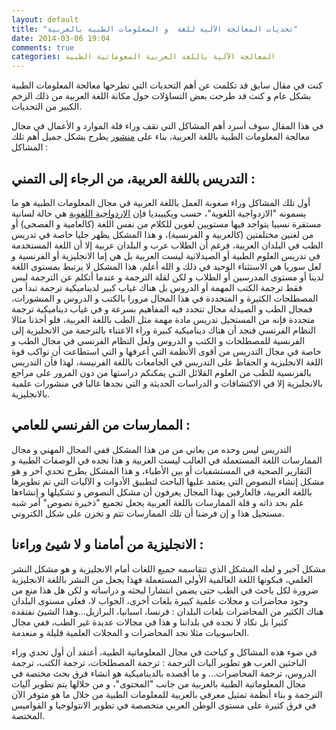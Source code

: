 ```yaml
---
layout: default
title: "تحديات المعالجة الآلية للغة  و المعلومات الطبية بالعربية"
date: 2014-03-06 19:04
comments: true
categories: المعالجة الآلية باللغة العربية المعوماتية الطبية
---
```


كنت في مقال سابق قد تكلمت عن أهم التحديات التي تطرحها معالجة المعلومات الطبية بشكل عام و كنت قد طرحت بعض التساؤلات حول مكانة  اللغة العربية من ذلك الزخم الكبير من التحديات.

في هذا المقال سوف أسرد أهم المشاكل التي تقف وراء قلة الموارد و الأعمال في مجال معالجة المعلومات الطبية باللغة العربية، بناء على  [منشور](http://www.lrec-conf.org/proceedings/lrec2012/pdf/597_Paper.pdf) يطرح بشكل جميل أهم تلك المشاكل :
 
<!-- more -->
التدريس باللغة العربية، من الرجاء إلى التمني :
--------------------------------------------------- 
 
أول تلك المشاكل وراء صعوبة العمل باللغة العربية في مجال المعلومات الطبية هو ما يسمونه "الازدواجية اللغوية"، حسب ويكييبديا فإن  [الازدواجية اللغوية]( http://ar.wikipedia.org/wiki/%D8%A7%D8%B2%D8%AF%D9%88%D8%A7%D8%AC%D9%8A%D8%A9_%D9%84%D8%BA%D9%88%D9%8A%D8%A9) هي حالة لسانية مستقرة نسبيا يتواجد فيها مستويين لغوين للكلام من نفس اللغة (كالعامية و الفصحى) أو من لغتين مختلفتين (كالعربية و الفرنسية)، و هذا المشكل يظهر جليا خاصة في تدريس الطب في البلدان العربية، فرغم أن الطلاب عرب و البلدان عربية إلا أن اللغة المستخدمة في تدريس العلوم  الطبية أو الصيدلانية ليست العربية بل هي إما الانجليزية أو الفرنسية و لعل سوريا هي الاستثناء الوحيد في ذلك و الله أعلم، هذا المشكل لا يرتبط بمستوى اللغة  لدينا أو مستوى المدرسين أو الطلاب و لكن لقلة الترجمة و عندما أتكلم عن الترجمة ليس فقط ترجمة الكتب المهمة أو الدروس بل هناك غياب كبير لديناميكية ترجمة تبدأ من المصطلحات الكثيرة و المتجددة في هذا المجال مرورا بالكتب و الدروس و المنشورات، فمجال الطب و الصيدلة  مجال تتجدد فيه المفاهيم بسرعة و في غياب ديناميكية ترجمة متجددة فإنه من المستحيل تدريس مادة مهمة مثل الطب باللغة العربية، فلو أخذنا مثالا النظام الفرنسي فنجد أن هناك ديناميكية كبيرة وراء الاعتناء بالترجمة من الانجليزية إلى الفرنسية للمصطلحات و الكتب و الدروس ولعل النظام الفرنسي في مجال الطب و خاصة  في مجال التدريس من أقوى الأنظمة التي أعرفها و التي استطاعت أن تواكب قوة اللغة  الانجليزية و الحفاظ على التدريس في الجامعات باللغة الفرنيسة،  لهذا فأن التدريس  بالفرنسية للطب من العلوم القلائل التـي يمكنكم دراستها من دون المرور على مراجع بالانجليزية إلا في الاكتشافات و الدراسات الحديثة و التي نجدها غالبا في منشورات علمية بالانجليزية.

الممارسات من الفرنسي للعامي :
------------------------------------

التدريس ليس وحده  من يعاني من من هذا المشكل ففي المجال المهني و مجال الممارسات اللغة المستعملة في الغالب ليست العربية و هذا نجده  في الوصفات الطبية و التقارير الصحية في المستشفيات أو بين الأطباء، و هذا المشكل يطرح  تحدي آخر و هو مشكل إنشاء النصوص التي يعتمد عليها الباحث لتطبيق الأدوات و الآليات التي تم تطويرها باللغة العربية، فالعارفين بهذا المجال يعرفون أن مشكل النصوص و تشكيلها و إنشاءها علم بحد ذاته و قلة الممارسات باللغة  العربية يجعل تجميع "ذخيرة نصوص" أمر شبه  مستحيل هذا و إن فرضنا أن تلك الممارسات تتم و تخزن على شكل الكتروني.

الانجليزية من أمامنا و لا شيئ وراءنا :
---------------------------------------

مشكل آخير و لعله المشكل الذي تتقاسمه جميع اللغات أمام الانجليزية و هو مشكل النشر العلمي، فبكونها اللغة  العالمية الأولى المستعملة فهذا يجعل من النشر باللغة الانجليزية ضرورة لكل باحث في الطب حتى يضمن انتشارا لبحثه و دراساته و لكن هل هذا منع من وجود محاضرات و مجلات علمية كبيرة بلغات أخرى، الجواب لا، فعلى مستوى البلدان هناك الكثير من المحاضرات بلغات البلدان : فرنسا، اسبانيا، البرازيل...وهذا الشيئ نفتقده كثيرا بل نكاد لا نجده في بلداننا و هذا في مجالات عديدة غير الطب، ففي مجال الحاسوبيات مثلا نجد المحاضرات و المجلات العلمية قليلة و منعدمة.


في ضوء هذه المشاكل و كباحث في مجال المعلوماتية الطبية، أعتقد أن أول تحدي وراء الباحثين العرب هو تطوير آليات الترجمة : ترجمة المصطلحات، ترجمة الكتب، ترجمة الدروس، ترجمة المحاضرات...
و ما أقصده  بالديناميكية هو انشاء فرق بحث مختصة في مجال المعلوماتية الطبية بالعربية من جانب "المحتوى"، و من خلالها يتم تطوير آليات الترجمة و بناء أنظمة تمثيل معرفي بالعربية للمعلومات الطبية من خلال ما هو متوفر الآن في فرق كثيرة على مستوى الوطن العربي متخصصة في تطوير الانتولوجيا و القواميس المختصة.



